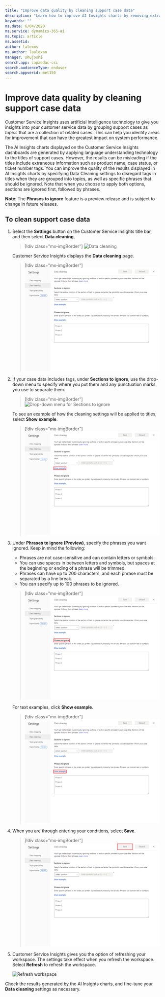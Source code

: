 ```yaml
---
title: "Improve data quality by cleaning support case data​"
description: "Learn how to improve AI Insights charts by removing extraneous tags in support case data."
keywords: ""
ms.date: 6/04/2020
ms.service: dynamics-365-ai
ms.topic: article
ms.assetid:
author: lalexms
ms.author: laalexan
manager: shujoshi
search.app: capaedac-csi
search.audienceType: enduser
search.appverid: met150
---
```


# Improve data quality by cleaning support case data

Customer Service Insights uses artificial intelligence technology to give you insights into your customer service data by grouping support cases as *topics* that are a collection of related cases. This can help you identify areas for improvement that can have the greatest impact on system performance.

The AI Insights charts displayed on the Customer Service Insights dashboards are generated by applying language understanding technology to the titles of support cases. However, the results can be misleading if the titles include extraneous information such as product name, case status, or ticket number tags. You can improve the quality of the results displayed in AI Insights charts by specifying Data Cleaning settings to disregard tags in titles when they are grouped into topics, as well as specific phrases that should be ignored. Note that when you choose to apply both options, sections are ignored first, followed by phrases.

**Note**: The **Phrases to ignore** feature is a preview release and is subject to change in future releases.

## To clean support case data

1. Select the **Settings** button on the Customer Service Insights title bar, and then select **Data cleaning**.

   > [!div class="mx-imgBorder"]
   > ![Data cleaning](media/data-cleaning-setting.png "Data cleaning setting page")

   Customer Service Insights displays the **Data cleaning** page.

   > [!div class="mx-imgBorder"]
   > ![Data cleaning page](media/case-data-cleaning.png "Data cleaning page")
   

2. If your case data includes tags, under **Sections to ignore**, use the drop-down menu to specify where you put them and any punctuation marks you use to separate them. 

   > [!div class="mx-imgBorder"]
   > ![Drop-down menu for Sections to ignore](media/case-data-cleaning-select-position.png "Show the drop-down menu to select the position for Sections to ignore")

   To see an example of how the cleaning settings will be applied to titles, select **Show example**.

   > [!div class="mx-imgBorder"]
   > ![Show example for Sections to ignore](media/show-example-sections.png "Show an example of how cleaning settings are applied to titles")

3. Under **Phrases to ignore (Preview)**, specify the phrases you want ignored. Keep in mind the following:
   - Phrases are not case-sensitive and can contain letters or symbols.
   - You can use spaces in between letters and symbols, but spaces at the beginning or ending of a phrase will be trimmed.
   - Phrases can have up to 200 characters, and each phrase must be separated by a line break.
   - You can specify up to 100 phrases to be ignored.

   > [!div class="mx-imgBorder"]
   > ![Phrases to ignore](media/phrases-to-ignore.png "Phrases to ignore")
   
   For text examples, click **Show example**.

   > [!div class="mx-imgBorder"]
   > ![Show example for Phrases to ignore](media/show-example-phrases.png "Show an example of how data cleaning is applied to phrases")

4. When you are through entering your conditions, select **Save**.

   > [!div class="mx-imgBorder"]
   > ![Save cleaning settings](media/save-cleaning-settings.png "Save cleaning settings") 

5. Customer Service Insights gives you the option of refreshing your workspace. The settings take effect when you refresh the workspace. Select **Refresh** to refresh the workspace.

   ![Refresh workspace](media/refresh-workspace-bar.png)

Check the results generated by the AI Insights charts, and fine-tune your **Data cleaning** settings as necessary.
